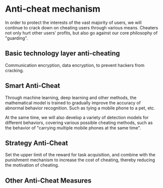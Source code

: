 # Anti-cheat mechanism
In order to protect the interests of the vast majority of users, we will continue to crack down on cheating users through various means. Cheaters not only hurt other users' profits, but also go against our core philosophy of "guarding".

## Basic technology layer anti-cheating
Communication encryption, data encryption, to prevent hackers from cracking.

## Smart Anti-Cheat
Through machine learning, deep learning and other methods, the mathematical model is trained to gradually improve the accuracy of abnormal behavior recognition. Such as tying a mobile phone to a pet, etc.

At the same time, we will also develop a variety of detection models for different behaviors, covering various possible cheating methods, such as the behavior of "carrying multiple mobile phones at the same time".

## Strategy Anti-Cheat
Set the upper limit of the reward for task acquisition, and combine with the punishment mechanism to increase the cost of cheating, thereby reducing the motivation of cheating.

## Other Anti-Cheat Measures

